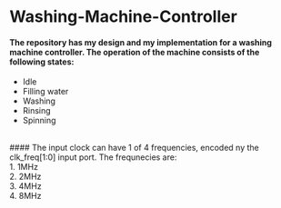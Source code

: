# Washing-Machine-Controller
#### The repository has my design and my implementation for a washing machine controller. The operation of the machine consists of the following states:
- Idle
- Filling water
- Washing
- Rinsing
- Spinning
<br/>
#### The input clock can have 1 of 4 frequencies, encoded ny the clk_freq[1:0] input port. The frequnecies are:
<br/>
1. 1MHz
<br/>
2. 2MHz
<br/>
3. 4MHz
<br/>
4. 8MHz


